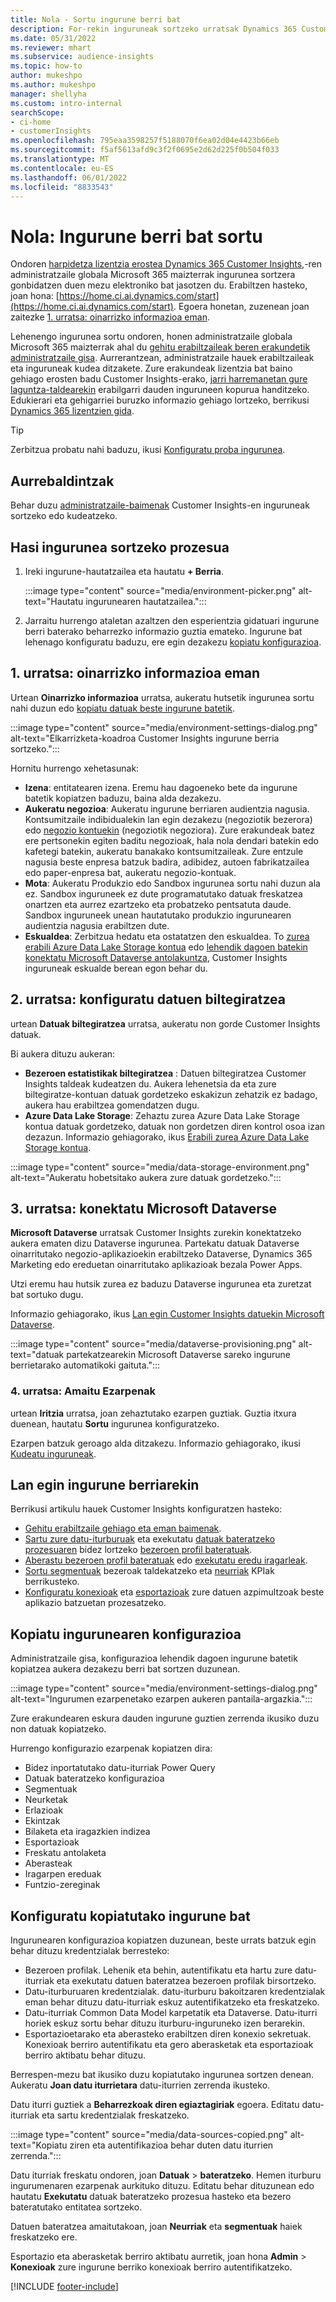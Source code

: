 ```yaml
---
title: Nola - Sortu ingurune berri bat
description: For-rekin inguruneak sortzeko urratsak Dynamics 365 Customer Insights.
ms.date: 05/31/2022
ms.reviewer: mhart
ms.subservice: audience-insights
ms.topic: how-to
author: mukeshpo
ms.author: mukeshpo
manager: shellyha
ms.custom: intro-internal
searchScope:
- ci-home
- customerInsights
ms.openlocfilehash: 795eaa3598257f5188070f6ea02d04e4423b66eb
ms.sourcegitcommit: f5af5613afd9c3f2f0695e2d62d225f0b504f033
ms.translationtype: MT
ms.contentlocale: eu-ES
ms.lasthandoff: 06/01/2022
ms.locfileid: "8833543"
---
```

# <a name="how-to-create-a-new-environment"></a>Nola: Ingurune berri bat sortu

Ondoren [harpidetza lizentzia erostea Dynamics 365 Customer Insights](paid-license.md),-ren administratzaile globala Microsoft 365 maizterrak ingurunea sortzera gonbidatzen duen mezu elektroniko bat jasotzen du. Erabiltzen hasteko, joan hona: [https://home.ci.ai.dynamics.com/start](https://home.ci.ai.dynamics.com/start). Egoera honetan, zuzenean joan zaitezke [1. urratsa: oinarrizko informazioa eman](#step-1-provide-basic-information).

Lehenengo ingurunea sortu ondoren, honen administratzaile globala Microsoft 365 maizterrak ahal du [gehitu erabiltzaileak beren erakundetik administratzaile gisa](permissions.md). Aurrerantzean, administratzaile hauek erabiltzaileak eta inguruneak kudea ditzakete. Zure erakundeak lizentzia bat baino gehiago erosten badu Customer Insights-erako, [jarri harremanetan gure laguntza-taldearekin](https://go.microsoft.com/fwlink/?linkid=2079641) erabilgarri dauden inguruneen kopurua handitzeko. Edukierari eta gehigarriei buruzko informazio gehiago lortzeko, berrikusi [Dynamics 365 lizentzien gida](https://go.microsoft.com/fwlink/?LinkId=866544).

> [!TIP]
> Zerbitzua probatu nahi baduzu, ikusi [Konfiguratu proba ingurunea](trial-signup.md).

## <a name="prerequisites"></a>Aurrebaldintzak

Behar duzu [administratzaile-baimenak](permissions.md) Customer Insights-en inguruneak sortzeko edo kudeatzeko.

## <a name="start-the-environment-creation-process"></a>Hasi ingurunea sortzeko prozesua

1. Ireki ingurune-hautatzailea eta hautatu **+ Berria**.
  
   :::image type="content" source="media/environment-picker.png" alt-text="Hautatu ingurunearen hautatzailea.":::

1. Jarraitu hurrengo ataletan azaltzen den esperientzia gidatuari ingurune berri baterako beharrezko informazio guztia emateko. Ingurune bat lehenago konfiguratu baduzu, ere egin dezakezu [kopiatu konfigurazioa](#copy-the-environment-configuration).

## <a name="step-1-provide-basic-information"></a>1. urratsa: oinarrizko informazioa eman

Urtean **Oinarrizko informazioa** urratsa, aukeratu hutsetik ingurunea sortu nahi duzun edo [kopiatu datuak beste ingurune batetik](#copy-the-environment-configuration).

   :::image type="content" source="media/environment-settings-dialog.png" alt-text="Elkarrizketa-koadroa Customer Insights ingurune berria sortzeko.":::

Hornitu hurrengo xehetasunak:

- **Izena**: entitatearen izena. Eremu hau dagoeneko bete da ingurune batetik kopiatzen baduzu, baina alda dezakezu.
- **Aukeratu negozioa**: Aukeratu ingurune berriaren audientzia nagusia. Kontsumitzaile indibidualekin lan egin dezakezu (negoziotik bezerora) edo [negozio kontuekin](work-with-business-accounts.md) (negoziotik negoziora). Zure erakundeak batez ere pertsonekin egiten baditu negozioak, hala nola dendari batekin edo kafetegi batekin, aukeratu banakako kontsumitzaileak. Zure entzule nagusia beste enpresa batzuk badira, adibidez, autoen fabrikatzailea edo paper-enpresa bat, aukeratu negozio-kontuak.
- **Mota**: Aukeratu Produkzio edo Sandbox ingurunea sortu nahi duzun ala ez. Sandbox inguruneek ez dute programatutako datuak freskatzea onartzen eta aurrez ezartzeko eta probatzeko pentsatuta daude. Sandbox inguruneek unean hautatutako produkzio ingurunearen audientzia nagusia erabiltzen dute.
- **Eskualdea**: Zerbitzua hedatu eta ostatatzen den eskualdea. To [zurea erabili Azure Data Lake Storage kontua](own-data-lake-storage.md) edo [lehendik dagoen batekin konektatu Microsoft Dataverse antolakuntza](customer-insights-dataverse.md), Customer Insights inguruneak eskualde berean egon behar du.

## <a name="step-2-configure-data-storage"></a>2. urratsa: konfiguratu datuen biltegiratzea

urtean **Datuak biltegiratzea** urratsa, aukeratu non gorde Customer Insights datuak.

Bi aukera dituzu aukeran:

- **Bezeroen estatistikak biltegiratzea** : Datuen biltegiratzea Customer Insights taldeak kudeatzen du. Aukera lehenetsia da eta zure biltegiratze-kontuan datuak gordetzeko eskakizun zehatzik ez badago, aukera hau erabiltzea gomendatzen dugu.
- **Azure Data Lake Storage**: Zehaztu zurea Azure Data Lake Storage kontua datuak gordetzeko, datuak non gordetzen diren kontrol osoa izan dezazun. Informazio gehiagorako, ikus [Erabili zurea Azure Data Lake Storage kontua](own-data-lake-storage.md).

:::image type="content" source="media/data-storage-environment.png" alt-text="Aukeratu hobetsitako aukera zure datuak gordetzeko.":::

## <a name="step-3-connect-to-microsoft-dataverse"></a>3. urratsa: konektatu Microsoft Dataverse

**Microsoft Dataverse** urratsak Customer Insights zurekin konektatzeko aukera ematen dizu Dataverse ingurunea. Partekatu datuak Dataverse oinarritutako negozio-aplikazioekin erabiltzeko Dataverse, Dynamics 365 Marketing edo ereduetan oinarritutako aplikazioak bezala Power Apps.

Utzi eremu hau hutsik zurea ez baduzu Dataverse ingurunea eta zuretzat bat sortuko dugu.

Informazio gehiagorako, ikus [Lan egin Customer Insights datuekin Microsoft Dataverse](customer-insights-dataverse.md).

:::image type="content" source="media/dataverse-provisioning.png" alt-text="datuak partekatzearekin Microsoft Dataverse sareko ingurune berrietarako automatikoki gaituta.":::

### <a name="step-4-finalize-the-settings"></a>4. urratsa: Amaitu Ezarpenak

urtean **Iritzia** urratsa, joan zehaztutako ezarpen guztiak. Guztia itxura duenean, hautatu **Sortu** ingurunea konfiguratzeko.

Ezarpen batzuk geroago alda ditzakezu. Informazio gehiagorako, ikusi [Kudeatu inguruneak](manage-environments.md).

## <a name="work-with-your-new-environment"></a>Lan egin ingurune berriarekin

Berrikusi artikulu hauek Customer Insights konfiguratzen hasteko:

- [Gehitu erabiltzaile gehiago eta eman baimenak](permissions.md).
- [Sartu zure datu-iturburuak](data-sources.md) eta exekutatu [datuak bateratzeko prozesuaren](data-unification.md) bidez lortzeko [bezeroen profil bateratuak](customer-profiles.md).
- [Aberastu bezeroen profil bateratuak](enrichment-hub.md) edo [exekutatu eredu iragarleak](predictions-overview.md).
- [Sortu segmentuak](segments.md) bezeroak taldekatzeko eta [neurriak](measures.md) KPIak berrikusteko.
- [Konfiguratu konexioak](connections.md) eta [esportazioak](export-destinations.md) zure datuen azpimultzoak beste aplikazio batzuetan prozesatzeko.

## <a name="copy-the-environment-configuration"></a>Kopiatu ingurunearen konfigurazioa

Administratzaile gisa, konfigurazioa lehendik dagoen ingurune batetik kopiatzea aukera dezakezu berri bat sortzen duzunean.

:::image type="content" source="media/environment-settings-dialog.png" alt-text="Ingurumen ezarpenetako ezarpen aukeren pantaila-argazkia.":::

Zure erakundearen eskura dauden ingurune guztien zerrenda ikusiko duzu non datuak kopiatzeko.

Hurrengo konfigurazio ezarpenak kopiatzen dira:

- Bidez inportatutako datu-iturriak Power Query
- Datuak bateratzeko konfigurazioa
- Segmentuak
- Neurketak
- Erlazioak
- Ekintzak
- Bilaketa eta iragazkien indizea
- Esportazioak
- Freskatu antolaketa
- Aberasteak
- Iragarpen ereduak
- Funtzio-zereginak

## <a name="set-up-a-copied-environment"></a>Konfiguratu kopiatutako ingurune bat

Ingurunearen konfigurazioa kopiatzen duzunean, beste urrats batzuk egin behar dituzu kredentzialak berresteko:

- Bezeroen profilak. Lehenik eta behin, autentifikatu eta hartu zure datu-iturriak eta exekutatu datuen bateratzea bezeroen profilak birsortzeko.
- Datu-iturburuaren kredentzialak. datu-iturburu bakoitzaren kredentzialak eman behar dituzu datu-iturriak eskuz autentifikatzeko eta freskatzeko.
- Datu-iturriak Common Data Model karpetatik eta Dataverse. Datu-iturri horiek eskuz sortu behar dituzu iturburu-inguruneko izen berarekin.
- Esportazioetarako eta aberasteko erabiltzen diren konexio sekretuak. Konexioak berriro autentifikatu eta gero aberasketak eta esportazioak berriro aktibatu behar dituzu.

Berrespen-mezu bat ikusiko duzu kopiatutako ingurunea sortzen denean. Aukeratu **Joan datu iturrietara** datu-iturrien zerrenda ikusteko.

Datu iturri guztiek a **Beharrezkoak diren egiaztagiriak** egoera. Editatu datu-iturriak eta sartu kredentzialak freskatzeko.

:::image type="content" source="media/data-sources-copied.png" alt-text="Kopiatu ziren eta autentifikazioa behar duten datu iturrien zerrenda.":::

Datu iturriak freskatu ondoren, joan **Datuak** > **bateratzeko**. Hemen iturburu ingurumenaren ezarpenak aurkituko dituzu. Editatu behar dituzunean edo hautatu **Exekutatu** datuak bateratzeko prozesua hasteko eta bezero bateratutako entitatea sortzeko.

Datuen bateratzea amaitutakoan, joan **Neurriak** eta **segmentuak** haiek freskatzeko ere.

Esportazio eta aberasketak berriro aktibatu aurretik, joan hona **Admin** > **Konexioak** zure ingurune berriko konexioak berriro autentifikatzeko.

[!INCLUDE [footer-include](includes/footer-banner.md)]
